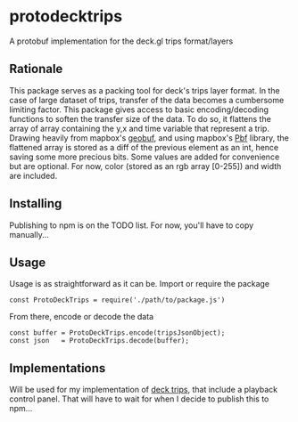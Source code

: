 # protodecktrips
A protobuf implementation for the deck.gl trips format/layers

## Rationale
This package serves as a packing tool for deck's trips layer format. In the case of large dataset of trips, transfer of the data becomes a cumbersome limiting factor. This package gives access to basic encoding/decoding functions to soften the transfer size of the data. To do so, it flattens the array of array containing the y,x and time variable that represent a trip. Drawing heavily from mapbox's [geobuf](https://github.com/mapbox/geobuf), and using mapbox's [Pbf](https://github.com/mapbox/pbf) library, the flattened array is stored as a diff of the previous element as an int, hence saving some more precious bits. Some values are added for convenience but are optional. For now, color (stored as an rgb array [0-255]) and width are included.

## Installing
Publishing to npm is on the TODO list. For now, you'll have to copy manually...

## Usage
Usage is as straightforward as it can be. Import or require the package 

```
const ProtoDeckTrips = require('./path/to/package.js')
```

From there, encode or decode the data

```
const buffer = ProtoDeckTrips.encode(tripsJsonObject);
const json   = ProtoDeckTrips.decode(buffer);
```

## Implementations
Will be used for my implementation of [deck trips](https://github.com/jufaua/deck_trips), that include a playback control panel. That will have to wait for when I decide to publish this to npm... 
